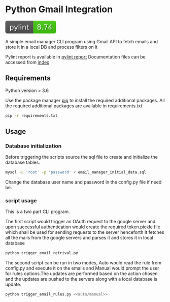 # Python Gmail Integration
![pylint badge](https://github.com/vsathyasubramanian/python-gmail/blob/python-gmail_v2/pylint.svg)

A simple email manager CLI program using Gmail API to fetch emails and store it in a local DB and process filters on it 

Pylint report is available in [pylint report](https://github.com/vsathyasubramanian/python-gmail/blob/python-gmail_v2/pylint_report.txt) 
Documentation files can be accessed from [index](https://github.com/vsathyasubramanian/python-gmail/blob/python-gmail_v2/docs/index.html)

## Requirements

Python version > 3.6

Use the package manager [pip](https://pip.pypa.io/en/stable/) to install the required additional packages. All the required additional packages are available in requirements.txt

```bash
pip -r requirements.txt
```


## Usage
### Database initialization

Before triggering the scripts source the sql file to create and initialize the database tables.

```bash
mysql -u 'root' -p 'password' < email_manager_initial_data.sql
```

Change the database user name and password in the config.py file if need be.

### script usage
This is a two part CLI program.

The first script would trigger an OAuth request to the google server and upon successful authentication would create the required token.pickle file which shall be used for sending requests to the server henceforth
It fetches all the mails from the google servers and parses it and stores it in local database 

```bash
python trigger_email_retrival.py
```


The second script can be run in two modes, Auto would read the rule from config.py and execute it on the emails and Manual would prompt the user for rules options.The updates are performed based on the action chosen and the updates are pushed to the servers along with a local database is update.

```bash
python trigger_email_rules.py <<auto/manual>>
```
